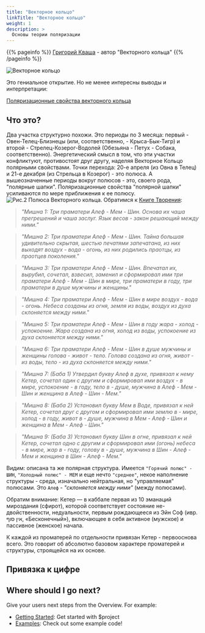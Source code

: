 ```yaml
---
title: "Векторное кольцо"
linkTitle: "Векторное кольцо"
weight: 1
description: >
  Основы теории поляризации
---
```


{{% pageinfo %}}
[Григорий Кваша](http://cyclowiki.org/wiki/%D0%93%D1%80%D0%B8%D0%B3%D0%BE%D1%80%D0%B8%D0%B9_%D0%A1%D0%B5%D0%BC%D1%91%D0%BD%D0%BE%D0%B2%D0%B8%D1%87_%D0%9A%D0%B2%D0%B0%D1%88%D0%B0) - автор "Векторного кольца"
{{% /pageinfo %}}


![Векторное кольцо](/ris1-vectorn-kolco.png)


Это гениальное открытие. Но не менее интересны выводы и интерпретации:

[Поляризационные свойства векторного кольца](http://samlib.ru/m/miheew_w_g/poljarizacionnyesw-wawektornogokolxca.shtml)

## Что это?

 Два участка структурно похожи. Это периоды по 3 месяца: первый - Овен-Телец-Близнецы (или, соответственно, - Крыса-Бык-Тигр) и второй - Стрелец-Козерог-Водолей (Обезьяна - Петух - Собака, соответственно). Энергетический смысл в том, что эти участки конфликтуют, противостоят друг другу, наделяя Векторное Кольцо полярными свойствами. Точки перехода: 20-е апреля (из Овна в Телец) и 21-е декабря (из Стрельца в Козерог) - это полюса. А вышеозначенные периоды вокруг полюсов - это, своего рода, "полярные шапки". Поляризационные свойства "полярной шапки" усиливаются по мере приближения к ее полюсу.
 ![Рис.2 Полюса Векторного кольца.](/poljarizacionnyesw-wawektornogokolxca-2.png)
 Обратимся к [Книге Творения](/docs/literature/sefer_yetzirah-baruh/):

> _"Мишна 1: Три праматери Алеф - Мем - Шин. Основа их чаша прегрешений и чаша заслуг. Язык весов - закон решающий между ними."_

>_"Мишна 2: Три праматери Алеф - Мем - Шин. Тайна большая удивительно скрытая, шестью печатями запечатана, из них выходят воздух - вода - огонь, из них родились праотцы, из праотцев поколения."_

>_"Мишна 3: Три праматери Алеф - Мем - Шин. Впечатал их, вырубил, сочетал, взвесил, заменил и сформировал ими три праматери Алеф - Мем - Шин в мире, три праматери в году, три праматери в душе мужчины и женщины."_

>_"Мишна 4: Три праматери Алеф - Мем - Шин в мире воздух - вода - огонь. Небеса созданы из огня, земля из воды, воздух из духа склоняется между ними."_

>_"Мишна 5: Три праматери Алеф - Мем - Шин в году жара - холод - успокоение. Жара создана из огня, холод из воды, успокоение из духа склоняется между ними."_

>_"Мишна 6: Три праматери Алеф - Мем - Шин в душе мужчины и женщины голова - живот - тело. Голова создана из огня, живот - из воды, тело - из духа склоняется между ними."_

>_"Мишна 7: (Баба 1) Утвердил букву Алеф в духе, привязал к нему Кетер, сочетал один с другим и сформировал ими воздух - в мире, успокоение - в году, тело в - душе, мужчина в Алеф - Мем - Шин и женщина в Алеф - Шин - Мем."_

>_"Мишна 8: (Баба 2) Установил букву Мем в Воде, привязал к ней Кетер, сочетал друг с другом и сформировал ими землю в - мире, холод - в году, живот в - душе, мужчина в Мем - Алеф - Шин и женщина в Мем - Алеф - Шин."_

>_"Мишна 9: (Баба 3) Установил букву Шин в огне, привязал к ней Кетер, сочетал одно с другим и сформировал ими (огонь) небеса - в мире, жар в - году, голову в - душе, мужчина в Шин - Алеф - Мем и женщина в Шин - Алеф - Мем."_

Видим: описана та же полярная структура. Имеется ``"Горячий полюс" - ШИН``, ``"Холодный полюс" - МЕМ`` и еще нечто ``"среднее"``, некое наполнение структуры - среда, изначально нейтральная, но "управляемая" полюсами. Это ``Алеф`` - _"склоняется между ними"_ (между полюсами).

Обратим внимание: Кетер — в каббале первая из 10 эманаций мироздания (сфирот), которой соответствует состояние не-двойственности, недуальности, первым рождающееся из Эйн Соф (ивр. ‏אין סוף‏‎, «Бесконечный»), включающее в себя активное (мужское) и пассивное (женское) начала.

К каждой из проматерей по отдельности привязан Кетер - первооснова всего. Это говорит об абсолютно базовом характере проматерей и структуры, строящейся на их основе.

## Привязка к цифре



## Where should I go next?

Give your users next steps from the Overview. For example:

* [Getting Started](/docs/getting-started/): Get started with $project
* [Examples](/docs/examples/): Check out some example code!

